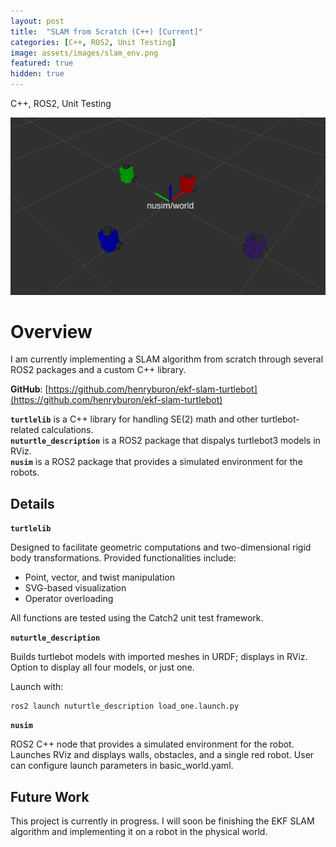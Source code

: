 ```yaml
---
layout: post
title:  "SLAM from Scratch (C++) [Current]"
categories: [C++, ROS2, Unit Testing]
image: assets/images/slam_env.png
featured: true
hidden: true
---
```


C++, ROS2, Unit Testing

![SLAM](/assets/images/slam_all.png)

# Overview

I am currently implementing a SLAM algorithm from scratch through several ROS2 packages and a custom C++ library.

**GitHub**: [https://github.com/henryburon/ekf-slam-turtlebot](https://github.com/henryburon/ekf-slam-turtlebot)

**`turtlelib`** is a C++ library for handling SE(2) math and other turtlebot-related calculations.  
**`nuturtle_description`** is a ROS2 package that dispalys turtlebot3 models in RViz.  
**`nusim`** is a ROS2 package that provides a simulated environment for the robots.  


## Details

**`turtlelib`**

Designed to facilitate geometric computations and two-dimensional rigid body transformations. Provided functionalities include:  
* Point, vector, and twist manipulation
* SVG-based visualization
* Operator overloading

All functions are tested using the Catch2 unit test framework.

**`nuturtle_description`**    

Builds turtlebot models with imported meshes in URDF; displays in RViz. Option to display all four models, or just one.

Launch with:

```
ros2 launch nuturtle_description load_one.launch.py
```

**`nusim`**  

ROS2 C++ node that provides a simulated environment for the robot. Launches RViz and displays walls, obstacles, and a single red robot. User can configure launch parameters in basic_world.yaml.


## Future Work

This project is currently in progress. I will soon be finishing the EKF SLAM algorithm and implementing it on a robot in the physical world.